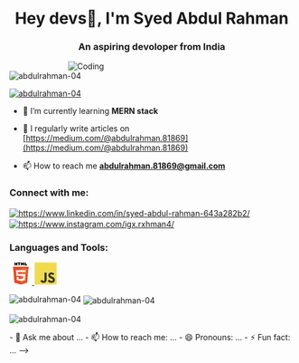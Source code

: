 <h1 align="center">Hey devs🙌, I'm Syed Abdul Rahman</h1>
<h3 align="center">An aspiring devoloper from India</h3>
<img align="right" alt="Coding" width="400" src="https://user-images.githubusercontent.com/74038190/229223263-cf2e4b07-2615-4f87-9c38-e37600f8381a.gif">

<p align="left"> <img src="https://komarev.com/ghpvc/?username=abdulrahman-04&label=Profile%20views&color=0e75b6&style=flat" alt="abdulrahman-04" /> </p>

<p align="left"> <a href="https://github.com/ryo-ma/github-profile-trophy"><img src="https://github-profile-trophy.vercel.app/?username=abdulrahman-04" alt="abdulrahman-04" /></a> </p>

- 🌱 I’m currently learning **MERN stack**

- 📝 I regularly write articles on [https://medium.com/@abdulrahman.81869](https://medium.com/@abdulrahman.81869)

- 📫 How to reach me **abdulrahman.81869@gmail.com**

<h3 align="left">Connect with me:</h3>
<p align="left">

<a href="https://linkedin.com/in/https://www.linkedin.com/in/syed-abdul-rahman-643a282b2/" target="blank"><img align="center" src="https://raw.githubusercontent.com/rahuldkjain/github-profile-readme-generator/master/src/images/icons/Social/linked-in-alt.svg" alt="https://www.linkedin.com/in/syed-abdul-rahman-643a282b2/" height="30" width="40" /></a>
<a href="https://instagram.com/https://www.instagram.com/igx.rxhman4/" target="blank"><img align="center" src="https://raw.githubusercontent.com/rahuldkjain/github-profile-readme-generator/master/src/images/icons/Social/instagram.svg" alt="https://www.instagram.com/igx.rxhman4/" height="30" width="40" /></a>
</p>

<h3 align="left">Languages and Tools:</h3>
<p align="left"> <a href="https://www.w3.org/html/" target="_blank" rel="noreferrer"> <img src="https://raw.githubusercontent.com/devicons/devicon/master/icons/html5/html5-original-wordmark.svg" alt="html5" width="40" height="40"/> </a> <a href="https://developer.mozilla.org/en-US/docs/Web/JavaScript" target="_blank" rel="noreferrer"> <img src="https://raw.githubusercontent.com/devicons/devicon/master/icons/javascript/javascript-original.svg" alt="javascript" width="40" height="40"/> </a> </p>

<p><img align="left" src="https://github-readme-stats.vercel.app/api/top-langs?username=abdulrahman-04&show_icons=true&locale=en&layout=compact" alt="abdulrahman-04" /></p>

<p>&nbsp;<img align="center" src="https://github-readme-stats.vercel.app/api?username=abdulrahman-04&show_icons=true&locale=en" alt="abdulrahman-04" /></p>

<p><img align="center" src="https://github-readme-streak-stats.herokuapp.com/?user=abdulrahman-04&" alt="abdulrahman-04" /></p>
- 💬 Ask me about ...
- 📫 How to reach me: ...
- 😄 Pronouns: ...
- ⚡ Fun fact: ...
-->

